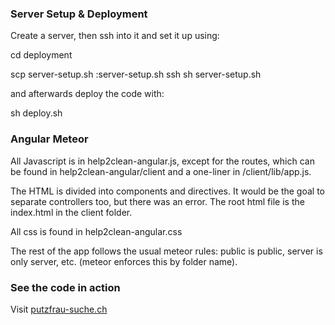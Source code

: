 ### Server Setup & Deployment

Create a server, then ssh into it and set it up using:

cd deployment

scp server-setup.sh <server>:server-setup.sh
ssh <server> sh server-setup.sh

and afterwards deploy the code with:

sh deploy.sh


### Angular Meteor

All Javascript is in help2clean-angular.js, except for the routes, which can be found in help2clean-angular/client and a one-liner in /client/lib/app.js.

The HTML is divided into components and directives. It would be the goal to separate controllers too, but there was an error. The root html file is the index.html in the client folder.

All css is found in help2clean-angular.css

The rest of the app follows the usual meteor rules: public is public, server is only server, etc. (meteor enforces this by folder name).

### See the code in action

Visit [putzfrau-suche.ch](http://putzfrau-suche.ch)